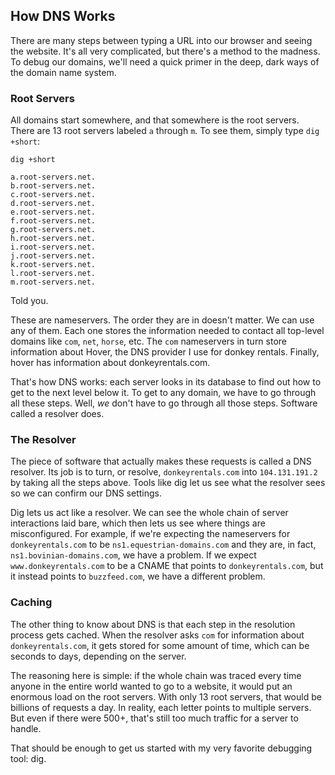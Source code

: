 ## How DNS Works

There are many steps between typing a URL into our browser and seeing the website. It's all very complicated, but there's a method to the madness. To debug our domains, we'll need a quick primer in the deep, dark ways of the domain name system.

### Root Servers

All domains start somewhere, and that somewhere is the root servers. There are 13 root servers labeled `a` through `m`. To see them, simply type `dig +short`:

```shell
dig +short

a.root-servers.net.
b.root-servers.net.
c.root-servers.net.
d.root-servers.net.
e.root-servers.net.
f.root-servers.net.
g.root-servers.net.
h.root-servers.net.
i.root-servers.net.
j.root-servers.net.
k.root-servers.net.
l.root-servers.net.
m.root-servers.net.
```

Told you.

These are nameservers. The order they are in doesn't matter. We can use any of them. Each one stores the information needed to contact all top-level domains like `com`, `net`, `horse`, etc. The `com` nameservers in turn store information about Hover, the DNS provider I use for donkey rentals. Finally, hover has information about donkeyrentals.com.

That's how DNS works: each server looks in its database to find out how to get to the next level below it. To get to any domain, we have to go through all these steps. Well, _we_ don't have to go through all those steps. Software called a resolver does.

### The Resolver

The piece of software that actually makes these requests is called a DNS resolver. Its job is to turn, or resolve, `donkeyrentals.com` into `104.131.191.2` by taking all the steps above. Tools like dig let us see what the resolver sees so we can confirm our DNS settings.

Dig lets us act like a resolver. We can see the whole chain of server interactions laid bare, which then lets us see where things are misconfigured. For example, if we're expecting the nameservers for `donkeyrentals.com` to be `ns1.equestrian-domains.com` and they are, in fact, `ns1.bovinian-domains.com`, we have a problem. If we expect `www.donkeyrentals.com` to be a CNAME that points to `donkeyrentals.com`, but it instead points to `buzzfeed.com`, we have a different problem.

### Caching

The other thing to know about DNS is that each step in the resolution process gets cached. When the resolver asks `com` for information about `donkeyrentals.com`, it gets stored for some amount of time, which can be seconds to days, depending on the server.

The reasoning here is simple: if the whole chain was traced every time anyone in the entire world wanted to go to a website, it would put an enormous load on the root servers. With only 13 root servers, that would be billions of requests a day. In reality, each letter points to multiple servers. But even if there were 500+, that's still too much traffic for a server to handle.

That should be enough to get us started with my very favorite debugging tool: dig.
